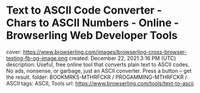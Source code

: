 # Text to ASCII Code Converter - Chars to ASCII Numbers - Online - Browserling Web Developer Tools

cover: https://www.browserling.com/images/browserling-cross-browser-testing-fb-og-image.png
created: December 22, 2021 3:16 PM (UTC)
description: Useful, free online tool that converts plain text to ASCII codes. No ads, nonsense, or garbage, just an ASCII converter. Press a button – get the result.
folder: BOOKMRKS-MTHRFCKR / PROGAMMING-MTHRFCKR / ASCII
tags: ASCII, Tools
url: https://www.browserling.com/tools/text-to-ascii